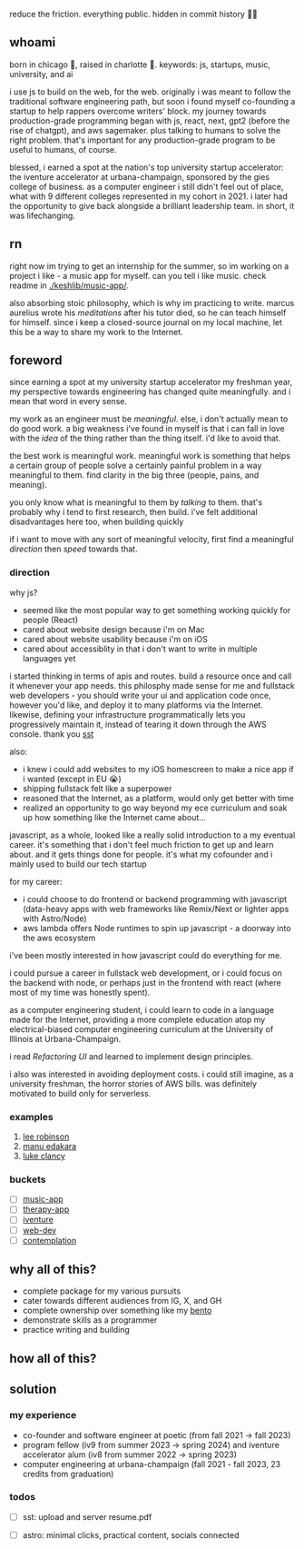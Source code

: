 reduce the friction. everything public. hidden in commit history 🙏🏽

## whoami

born in chicago 🐂, raised in charlotte 👑. keywords: js, startups, music, university, and ai

i use js to build on the web, for the web. originally i was meant to follow the traditional software engineering path, but soon i found myself co-founding a startup to help rappers overcome writers' block. my journey towards production-grade programming began with js, react, next, gpt2 (before the rise of chatgpt), and aws sagemaker. plus talking to humans to solve the right problem. that's important for any production-grade program to be useful to humans, of course.

blessed, i earned a spot at the nation's top university startup accelerator: the iventure accelerator at urbana-champaign,
sponsored by the gies college of business. as a computer engineer i still didn't feel out of place, what with 9 different colleges represented
in my cohort in 2021. i later had the opportunity to give back alongside a brilliant leadership team. in short, it was lifechanging.

## rn

right now im trying to get an internship for the summer, so im working on a project i like - a music app for myself. can
you tell i like music. check readme in [./keshlib/music-app/](./keshlib/music-app/).

also absorbing stoic philosophy, which is why im practicing to write. marcus
aurelius wrote his *meditations* after his tutor died, so he can teach himself for himself.
since i keep a closed-source journal on my local machine, let this be a way to share my work to the Internet.

## foreword

since earning a spot at my university startup accelerator my freshman year, my perspective towards engineering has changed quite meaningfully. and i mean that word in every sense.

my work as an engineer must be *meaningful*. else, i don't actually mean to do good work. a big weakness i've found in myself is that i can fall in love with the *idea* of the thing rather than the thing itself. i'd like to avoid that.

the best work is meaningful work. meaningful work is something that helps a certain group of people solve a certainly painful problem in a way meaningful to them. find clarity in the big three (people, pains, and meaning).

you only know what is meaningful to them by *talking* to them. that's probably why i tend to first research, then build. i've felt additional disadvantages here too, when building quickly

if i want to move with any sort of meaningful velocity, first find a meaningful *direction* then *speed* towards that.

### direction

why js?
- seemed like the most popular way to get something working quickly for people (React)
- cared about website design because i'm on Mac
- cared about website usability because i'm on iOS
- cared about accessiblity in that i don't want to write in multiple languages yet

i started thinking in terms of apis and routes. build a resource once and call it whenever your app needs. this philosphy made sense for me and fullstack web developers - you should write your ui and application code once, however you'd like, and deploy it to many platforms via the Internet. likewise, defining your infrastructure programmatically lets you progressively maintain it, instead of tearing it down through the AWS console. thank you [sst](https://sst.dev/)

also:
- i knew i could add websites to my iOS homescreen to make a nice app if i wanted (except in EU 😭)
- shipping fullstack felt like a superpower
- reasoned that the Internet, as a platform, would only get better with time
- realized an opportunity to go way beyond my ece curriculum and soak up how something like the Internet came about...

javascript, as a whole, looked like a really solid introduction to a my eventual career. it's something that i don't feel much friction to get up and learn about. and it gets things done for people. it's what my cofounder and i mainly used to build our tech startup

for my career:
- i could choose to do frontend or backend programming with javascript (data-heavy apps with web frameworks like Remix/Next or lighter apps with Astro/Node)
- aws lambda offers Node runtimes to spin up javascript - a doorway into the aws ecosystem


i've been mostly interested in how javascript could do everything for me.

i could pursue a career in fullstack web development, or i could focus on the backend with node, or perhaps just in the frontend with react (where most of my time was honestly spent).

as a computer engineering student, i could learn to code in a language made for the Internet, providing a more complete education atop my electrical-biased computer engineering curriculum at the University of Illinois at Urbana-Champaign.

i read *Refactoring UI* and learned to implement design principles.

i also was interested in avoiding deployment costs. i could still imagine, as a university freshman, the horror stories of AWS bills. was definitely motivated to build only for serverless.

### examples

1. [lee robinson](https://leerob.io/)
2. [manu edakara](https://www.manuedakara.com/purpose)
3. [luke clancy](https://lukeclancy.me/)

### buckets

- [ ] [music-app](./keshlib/music-app/)
- [ ] [therapy-app](./keshlib/therapy-app/)
- [ ] [iventure](./keshlib/therapy-app/)
- [ ] [web-dev](./keshlib/web-dev/)
- [ ] [contemplation](./keshlib/contemplation/)

## why all of this?

- complete package for my various pursuits
- cater towards different audiences from IG, X, and GH
- complete ownership over something like my [bento](https://bento.me/keshsad)
- demonstrate skills as a programmer
- practice writing and building

## how all of this?

## solution

### my experience

- co-founder and software engineer at poetic (from fall 2021 -> fall 2023)
- program fellow (iv9 from summer 2023 -> spring 2024) and iventure accelerator alum (iv8 from summer 2022 -> spring 2023)
- computer engineering at urbana-champaign (fall 2021 - fall 2023, 23 credits from graduation)

### todos

- [ ] sst: upload and server resume.pdf
- [ ] astro: minimal clicks, practical content, socials connected
  <!-- - [ ] remix: performant serverless musical web app -->
  <!-- - [ ] next: easy low fidelity app -->




